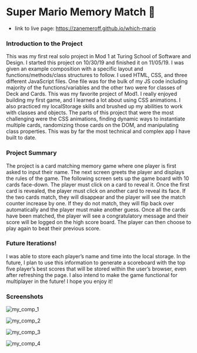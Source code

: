 # Super Mario Memory Match 🍄

- link to live page: https://zanemeroff.github.io/which-mario

### Introduction to the Project
This was my first real solo project in Mod 1 at Turing School of Software and Design. I started this project on 10/30/19 and finished it on 11/05/19. I was given an example composition with a specific layout and functions/methods/class structures to follow. I used HTML, CSS, and three different JavaScript files. One file was for the bulk of my JS code including majority of the functions/variables and the other two were for classes of Deck and Cards. This was my favorite project of Mod1. I really enjoyed building my first game, and I learned a lot about using CSS animations. I also practiced my localStorage skills and brushed up my abilities to work with classes and objects. The parts of this project that were the most challenging were the CSS animations, finding dynamic ways to instantiate multiple cards, randomizing those cards on the DOM, and manipulating class properties. This was by far the most technical and complex app I have built to date.

### Project Summary
The project is a card matching memory game where one player is first asked to input their name. The next screen greets the player and displays the rules of the game. The following screen sets up the game board with 10 cards face-down. The player must click on a card to reveal it. Once the first card is revealed, the player must click on another card to reveal its face. If the two cards match, they will disappear and the player will see the match counter increase by one. If they do not match, they will flip back over automatically and the player must make another guess. Once all the cards have been matched, the player will see a congratulatory message and their score will be logged on the high score board. The player can then choose to play again to beat their previous score.

### Future Iterations!
I was able to store each player’s name and time into the local storage. In the future, I plan to use this information to generate a scoreboard with the top five player’s best scores that will be stored within the user’s browser, even after refreshing the page. I also intend to make the game functional for multiplayer in the future! I hope you enjoy it!

### Screenshots
![my_comp_1](https://user-images.githubusercontent.com/53405028/68272713-b80cf880-0021-11ea-878a-58b84473891a.png)

![my_comp_2](https://user-images.githubusercontent.com/53405028/68272720-be02d980-0021-11ea-885d-f9deea3afbf9.png)

![my_comp_3](https://user-images.githubusercontent.com/53405028/68272730-c4915100-0021-11ea-99e7-e4304f9cdfb7.png)

![my_comp_4](https://user-images.githubusercontent.com/53405028/68273553-fe635700-0023-11ea-9b33-206bcaa50afd.png)

